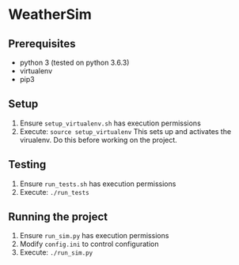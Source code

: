 # WeatherSim

## Prerequisites
- python 3 (tested on python 3.6.3)
- virtualenv
- pip3

## Setup
1. Ensure `setup_virtualenv.sh` has execution permissions
2. Execute: `source setup_virtualenv` This sets up and activates the virualenv. Do this before working on the project.

## Testing
1. Ensure `run_tests.sh` has execution permissions
2. Execute: `./run_tests`

## Running the project
1. Ensure `run_sim.py` has execution permissions
2. Modify `config.ini` to control configuration
2. Execute: `./run_sim.py`

